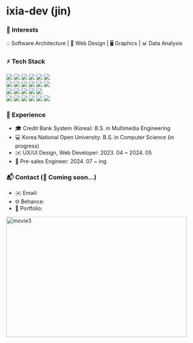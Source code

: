 # ixia-dev (jin)


### 🧭 Interests
💡 Software Architecture | 🎨 Web Design | 🖥 Graphics | 📊 Data Analysis
### ⚡ Tech Stack
<img src="https://img.shields.io/badge/JavaScript-F7DF1E?style=flat&logo=JavaScript&logoColor=black"/> <img src="https://img.shields.io/badge/Python-3776AB?style=flat&logo=Python&logoColor=white"/> <img src="https://img.shields.io/badge/PHP-777BB4?style=flat&logo=PHP&logoColor=white"/> <img src="https://img.shields.io/badge/TypeScript-3178C6?style=flat&logo=TypeScript&logoColor=white"/> <img src="https://img.shields.io/badge/C-A8B9CC?style=flat&logo=C&logoColor=black"/> <img src="https://img.shields.io/badge/R-276DC3?style=flat&logo=R&logoColor=white"/> <br>
<img src="https://img.shields.io/badge/Vue.js-4FC08D?style=flat&logo=Vue.js&logoColor=white"/> <img src="https://img.shields.io/badge/React-61DAFB?style=flat&logo=React&logoColor=black"/> <img src="https://img.shields.io/badge/Express-000000?style=flat&logo=Express&logoColor=white"/> <img src="https://img.shields.io/badge/Laravel-FF2D20?style=flat&logo=Laravel&logoColor=white"/> <img src="https://img.shields.io/badge/jQuery-0769AD?style=flat&logo=jQuery&logoColor=white"/> <img src="https://img.shields.io/badge/Three.js-000000?style=flat&logo=Three.js&logoColor=white"/><br>
<img src="https://img.shields.io/badge/MySQL-4479A1?style=flat&logo=MySQL&logoColor=white"/> <img src="https://img.shields.io/badge/MongoDB-47A248?style=flat&logo=MongoDB&logoColor=white"/> <img src="https://img.shields.io/badge/Firebase-DD2C00?style=flat&logo=Firebase&logoColor=white"/> <img src="https://img.shields.io/badge/AWS-ff9900?style=flat&logo=AWS&logoColor=white"/> <img src="https://img.shields.io/badge/WordPress-21759B?style=flat&logo=WordPress&logoColor=white"/> <br>
<img src="https://img.shields.io/badge/Figma-F42E1E?style=flat&logo=Figma&logoColor=white"/> <img src="https://img.shields.io/badge/Photoshop-31A8FF?style=flat&logo=Photoshop&logoColor=white"/> <img src="https://img.shields.io/badge/Illustrator-FF9A00?style=flat&logo=Illustrator&logoColor=white"/> <img src="https://img.shields.io/badge/PremierePro-9999FF?style=flat&logo=PremierePro&logoColor=white"/> <img src="https://img.shields.io/badge/AfterEffects-D291FF?style=flat&logo=AfterEffects&logoColor=white"/> <img src="https://img.shields.io/badge/XD-FF61F6?style=flat&logo=XD&logoColor=white"/> 


### 💼 Experience
- 🎓 Credit Bank System (Korea): B.S. in Multimedia Engineering  
- 💻 Korea National Open University: B.S. in Computer Science (in progress)  
- ✉️ UX/UI Design, Web Developer: 2023. 04 ~ 2024. 05
- 💼 Pre-sales Engineer: 2024. 07 ~ ing

### 📬 Contact (🚧 Coming soon...)
- ✉️ Email:
- 🌐 Behance:
- 🔗 Portfolio: 


<p align="left">
<img width="480" height="320" alt="movie3" src="https://github.com/user-attachments/assets/831248d8-baa8-49be-a7ff-e86144aa9358" />
</p>
